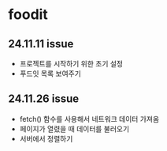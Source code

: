 # foodit

## 24.11.11 issue

- 프로젝트를 시작하기 위한 초기 설정
- 푸드잇 목록 보여주기

## 24.11.26 issue

- fetch() 함수를 사용해서 네트워크 데이터 가져옴
- 페이지가 열렸을 때 데이터를 불러오기
- 서버에서 정렬하기
